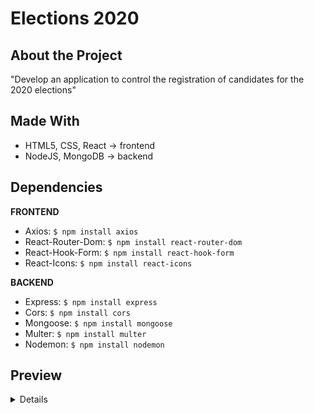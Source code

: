 # Elections 2020

## About the Project

"Develop an application to control the registration of candidates for the 2020 elections"

## Made With

- HTML5, CSS, React -> frontend
- NodeJS, MongoDB -> backend

## Dependencies

**FRONTEND**

- Axios: <code>$ npm install axios</code>
- React-Router-Dom: <code>$ npm install react-router-dom</code>
- React-Hook-Form: <code>$ npm install react-hook-form</code>
- React-Icons: <code>$ npm install react-icons</code>

**BACKEND**

- Express: <code>$ npm install express</code>
- Cors: <code>$ npm install cors</code>
- Mongoose: <code>$ npm install mongoose</code>
- Multer: <code>$ npm install multer</code>
- Nodemon: <code>$ npm install nodemon</code>

## Preview
<details>
  
  ![Index Page](/index_pages.png)
  ![Login Page](/login_page.png)
  ![Register Page](/register_page.png)
  
</details>
